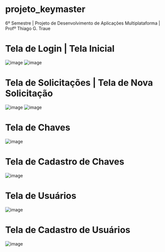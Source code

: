 # projeto_keymaster

6º Semestre |
Projeto de Desenvolvimento de Aplicações Multiplataforma |
Profº Thiago G. Traue 

# Tela de Login | Tela Inicial
![image](https://user-images.githubusercontent.com/67766992/120324734-55dbae80-c2bd-11eb-969e-91c142aa5cef.png) 
![image](https://user-images.githubusercontent.com/67766992/120324845-74da4080-c2bd-11eb-9585-1732d344f99b.png)

# Tela de Solicitações | Tela de Nova Solicitação
![image](https://user-images.githubusercontent.com/67766992/120324894-83285c80-c2bd-11eb-8191-5636f455a45b.png) 
![image](https://user-images.githubusercontent.com/67766992/120324999-9affe080-c2bd-11eb-854a-b3dbccd383ad.png)

# Tela de Chaves
![image](https://user-images.githubusercontent.com/67766992/120325128-b965dc00-c2bd-11eb-8676-b3563fab4142.png)

# Tela de Cadastro de Chaves
![image](https://user-images.githubusercontent.com/67766992/120325195-ce426f80-c2bd-11eb-92ac-c4403b8b4247.png)

# Tela de Usuários
![image](https://user-images.githubusercontent.com/67766992/120325265-df8b7c00-c2bd-11eb-9bd8-389dba52b18b.png)

# Tela de Cadastro de Usuários
![image](https://user-images.githubusercontent.com/67766992/120325369-f3cf7900-c2bd-11eb-8303-733756ba3385.png)
